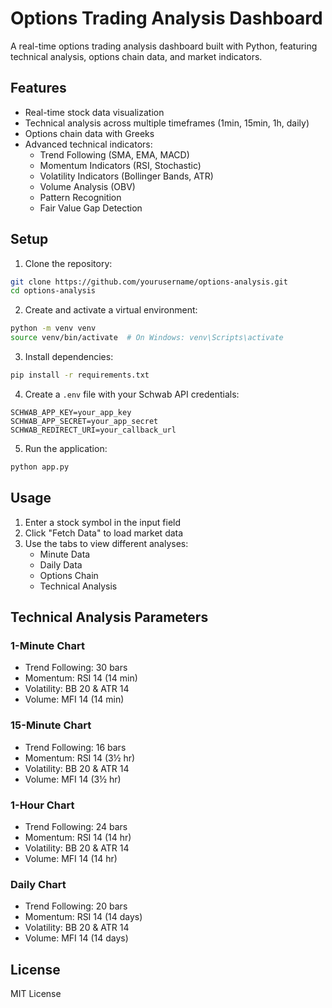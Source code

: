 # Options Trading Analysis Dashboard

A real-time options trading analysis dashboard built with Python, featuring technical analysis, options chain data, and market indicators.

## Features

- Real-time stock data visualization
- Technical analysis across multiple timeframes (1min, 15min, 1h, daily)
- Options chain data with Greeks
- Advanced technical indicators:
  - Trend Following (SMA, EMA, MACD)
  - Momentum Indicators (RSI, Stochastic)
  - Volatility Indicators (Bollinger Bands, ATR)
  - Volume Analysis (OBV)
  - Pattern Recognition
  - Fair Value Gap Detection

## Setup

1. Clone the repository:
```bash
git clone https://github.com/yourusername/options-analysis.git
cd options-analysis
```

2. Create and activate a virtual environment:
```bash
python -m venv venv
source venv/bin/activate  # On Windows: venv\Scripts\activate
```

3. Install dependencies:
```bash
pip install -r requirements.txt
```

4. Create a `.env` file with your Schwab API credentials:
```
SCHWAB_APP_KEY=your_app_key
SCHWAB_APP_SECRET=your_app_secret
SCHWAB_REDIRECT_URI=your_callback_url
```

5. Run the application:
```bash
python app.py
```

## Usage

1. Enter a stock symbol in the input field
2. Click "Fetch Data" to load market data
3. Use the tabs to view different analyses:
   - Minute Data
   - Daily Data
   - Options Chain
   - Technical Analysis

## Technical Analysis Parameters

### 1-Minute Chart
- Trend Following: 30 bars
- Momentum: RSI 14 (14 min)
- Volatility: BB 20 & ATR 14
- Volume: MFI 14 (14 min)

### 15-Minute Chart
- Trend Following: 16 bars
- Momentum: RSI 14 (3½ hr)
- Volatility: BB 20 & ATR 14
- Volume: MFI 14 (3½ hr)

### 1-Hour Chart
- Trend Following: 24 bars
- Momentum: RSI 14 (14 hr)
- Volatility: BB 20 & ATR 14
- Volume: MFI 14 (14 hr)

### Daily Chart
- Trend Following: 20 bars
- Momentum: RSI 14 (14 days)
- Volatility: BB 20 & ATR 14
- Volume: MFI 14 (14 days)

## License

MIT License 